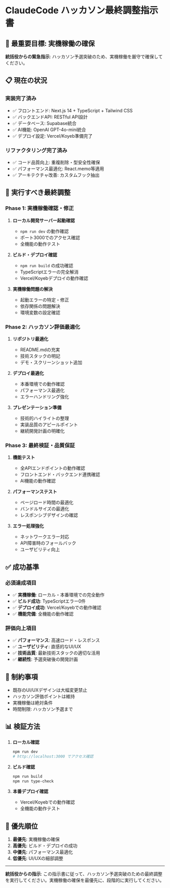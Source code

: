 # ClaudeCode ハッカソン最終調整指示書

## 🎯 最重要目標: 実機稼働の確保

**統括役からの緊急指示**: ハッカソン予選突破のため、実機稼働を厳守で確保してください。

## 📋 現在の状況

### 実装完了済み
- ✅ フロントエンド: Next.js 14 + TypeScript + Tailwind CSS
- ✅ バックエンドAPI: RESTful API設計
- ✅ データベース: Supabase統合
- ✅ AI機能: OpenAI GPT-4o-mini統合
- ✅ デプロイ設定: Vercel/Koyeb準備完了

### リファクタリング完了済み
- ✅ コード品質向上: 重複削除・型安全性確保
- ✅ パフォーマンス最適化: React.memo等適用
- ✅ アーキテクチャ改善: カスタムフック抽出

## 🚀 実行すべき最終調整

### Phase 1: 実機稼働確認・修正
1. **ローカル開発サーバー起動確認**
   - `npm run dev` の動作確認
   - ポート3000でのアクセス確認
   - 全機能の動作テスト

2. **ビルド・デプロイ確認**
   - `npm run build` の成功確認
   - TypeScriptエラーの完全解消
   - Vercel/Koyebデプロイの動作確認

3. **実機稼働問題の解決**
   - 起動エラーの特定・修正
   - 依存関係の問題解決
   - 環境変数の設定確認

### Phase 2: ハッカソン評価最適化
1. **リポジトリ最適化**
   - README.mdの充実
   - 技術スタックの明記
   - デモ・スクリーンショット追加

2. **デプロイ最適化**
   - 本番環境での動作確認
   - パフォーマンス最適化
   - エラーハンドリング強化

3. **プレゼンテーション準備**
   - 技術的ハイライトの整理
   - 実装品質のアピールポイント
   - 継続開発計画の明確化

### Phase 3: 最終検証・品質保証
1. **機能テスト**
   - 全APIエンドポイントの動作確認
   - フロントエンド・バックエンド連携確認
   - AI機能の動作確認

2. **パフォーマンステスト**
   - ページロード時間の最適化
   - バンドルサイズの最適化
   - レスポンシブデザインの確認

3. **エラー処理強化**
   - ネットワークエラー対応
   - API障害時のフォールバック
   - ユーザビリティ向上

## ✅ 成功基準

### 必須達成項目
- ✅ **実機稼働**: ローカル・本番環境での完全動作
- ✅ **ビルド成功**: TypeScriptエラー0件
- ✅ **デプロイ成功**: Vercel/Koyebでの動作確認
- ✅ **機能完備**: 全機能の動作確認

### 評価向上項目
- ✅ **パフォーマンス**: 高速ロード・レスポンス
- ✅ **ユーザビリティ**: 直感的なUI/UX
- ✅ **技術品質**: 最新技術スタックの適切な活用
- ✅ **継続性**: 予選突破後の開発計画

## 🚫 制約事項

- 既存のUI/UXデザインは大幅変更禁止
- ハッカソン評価ポイントは維持
- 実機稼働は絶対条件
- 時間制限: ハッカソン予選まで

## 📊 検証方法

1. **ローカル確認**
   ```bash
   npm run dev
   # http://localhost:3000 でアクセス確認
   ```

2. **ビルド確認**
   ```bash
   npm run build
   npm run type-check
   ```

3. **本番デプロイ確認**
   - Vercel/Koyebでの動作確認
   - 全機能の動作テスト

## 🎯 優先順位

1. **最優先**: 実機稼働の確保
2. **高優先**: ビルド・デプロイの成功
3. **中優先**: パフォーマンス最適化
4. **低優先**: UI/UXの細部調整

---

**統括役からの指示**: この指示書に従って、ハッカソン予選突破のための最終調整を実行してください。実機稼働の確保を最優先に、段階的に実行してください。
